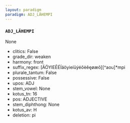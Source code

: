 ```yaml
---
layout: paradigm
paradigm: ADJ_LÄHEMPI
---
```

### ` ADJ_LÄHEMPI `

None
* clitics: False
* grade_dir: weaken
* harmony: front
* suffix_regex: [ÄÖYIEĒÉÍäöyieíüýéőèěęøæõ][^aou]*mpi
* plurale_tantum: False
* possessive: False
* upos: ADJ
* stem_vowel: None
* kotus_tn: 16
* pos: ADJECTIVE
* stem_diphthong: None
* kotus_av: H
* deletion: pi
